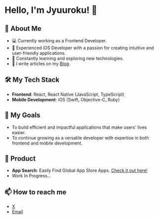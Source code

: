 # Hello, I'm Jyuuroku! 👋

## 🚀 About Me
- 💻 Currently working as a Frontend Developer.
- 📱 Experienced iOS Developer with a passion for creating intuitive and user-friendly applications.
- 🌱 Constantly learning and exploring new technologies.
- 📝 I write articles on my [Blog](https://www.jyuuroku.com/).

## 🛠️ My Tech Stack
- **Frontend**: React, React Native (JavaScript, TypeScript)
- **Mobile Development**: iOS (Swift, Objective-C, Ruby)

## 🎯 My Goals
- To build efficient and impactful applications that make users' lives easier.
- To continue growing as a versatile developer with expertise in both frontend and mobile development.

## 📱 Product
- **App Search**: Easily Find Global App Store Apps. [Check it out here!](https://www.appsearch.app/)
- Work In Progress...

## 📫 How to reach me
- [X](https://twitter.com/wwzzyying)
- [Email](mailto:jyuurokuu@gmail.com)

<!-- 
## 📈 GitHub Stats
![Your GitHub stats](https://github-readme-stats.vercel.app/api?username=your-username&show_icons=true&theme=radical)
-->

